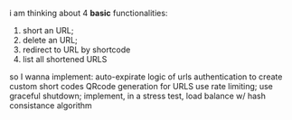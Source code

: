  i am thinking about 4 **basic** functionalities: 

 1. short an URL;
 2. delete an URL; 
 3. redirect to URL by shortcode
 4. list all shortened URLS

 so I wanna implement: 
    auto-expirate logic of urls
    authentication to create custom short codes
    QRcode generation for URLS
    use rate limiting;
    use graceful shutdown;
    implement, in a stress test, load balance w/ hash consistance algorithm
